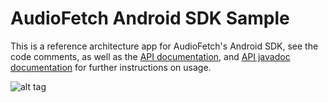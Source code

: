 AudioFetch Android SDK Sample
=============================

This is a reference architecture app for AudioFetch's Android SDK, see the code comments, as well as the [API documentation](https://github.com/audiofetch/audiofetch-android-sdk-public-library/raw/master/AudioFetchSDKDocumentation_rev_1_0.pdf), and [API javadoc documentation](https://github.com/audiofetch/audiofetch-android-sdk-public-library/tree/master/docs) for further instructions on usage.

![alt tag](http://www.audiofetch.com/assets/audiofetch/audiofetch-sdk-android.png)
